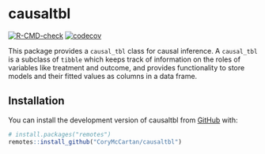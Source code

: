 
<!-- README.md is generated from README.Rmd. Please edit that file -->

# causaltbl

<!-- badges: start -->

[![R-CMD-check](https://github.com/CoryMcCartan/causaltbl/actions/workflows/R-CMD-check.yaml/badge.svg)](https://github.com/CoryMcCartan/causaltbl/actions/workflows/R-CMD-check.yaml)
[![codecov](https://codecov.io/github/CoryMcCartan/causaltbl/branch/main/graph/badge.svg?token=TXL7DJG9U9)](https://codecov.io/github/CoryMcCartan/causaltbl)
<!-- badges: end -->

This package provides a `causal_tbl` class for causal inference. A
`causal_tbl` is a subclass of `tibble` which keeps track of information
on the roles of variables like treatment and outcome, and provides
functionality to store models and their fitted values as columns in a
data frame.

## Installation

You can install the development version of causaltbl from
[GitHub](https://github.com/) with:

``` r
# install.packages("remotes")
remotes::install_github("CoryMcCartan/causaltbl")
```
